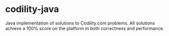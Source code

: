 # codility-java
Java implementation of solutions to Codility.com problems. 
All solutions achieve a 100% score on the platform in both correctness and performance.
